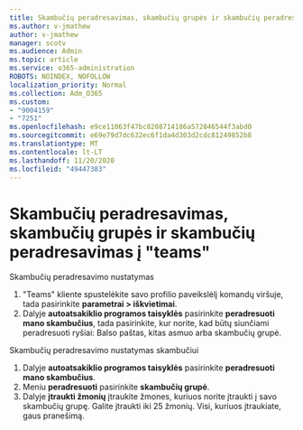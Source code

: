 ```yaml
---
title: Skambučių peradresavimas, skambučių grupės ir skambučių peradresavimas į "teams"
ms.author: v-jmathew
author: v-jmathew
manager: scotv
ms.audience: Admin
ms.topic: article
ms.service: o365-administration
ROBOTS: NOINDEX, NOFOLLOW
localization_priority: Normal
ms.collection: Adm_O365
ms.custom:
- "9004159"
- "7251"
ms.openlocfilehash: e9ce11063f47bc8208714186a572846544f3abd0
ms.sourcegitcommit: e69e79d7dc632ec6f1da4d303d2cdc81249852b8
ms.translationtype: MT
ms.contentlocale: lt-LT
ms.lasthandoff: 11/20/2020
ms.locfileid: "49447383"
---
```

# <a name="call-forwarding-call-groups-and-simultaneous-ring-in-teams"></a>Skambučių peradresavimas, skambučių grupės ir skambučių peradresavimas į "teams"

Skambučių peradresavimo nustatymas

1. "Teams" kliente spustelėkite savo profilio paveikslėlį komandų viršuje, tada pasirinkite **parametrai > iškvietimai**.
2. Dalyje **autoatsakiklio programos taisyklės** pasirinkite **peradresuoti mano skambučius**, tada pasirinkite, kur norite, kad būtų siunčiami peradresuoti ryšiai: Balso paštas, kitas asmuo arba skambučių grupė.

Skambučių peradresavimo nustatymas skambučiui

1. Dalyje **autoatsakiklio programos taisyklės** pasirinkite **peradresuoti mano skambučius**.
2. Meniu **peradresuoti** pasirinkite **skambučių grupė**.
3. Dalyje **įtraukti žmonių** įtraukite žmones, kuriuos norite įtraukti į savo skambučių grupę. Galite įtraukti iki 25 žmonių. Visi, kuriuos įtraukiate, gaus pranešimą.
